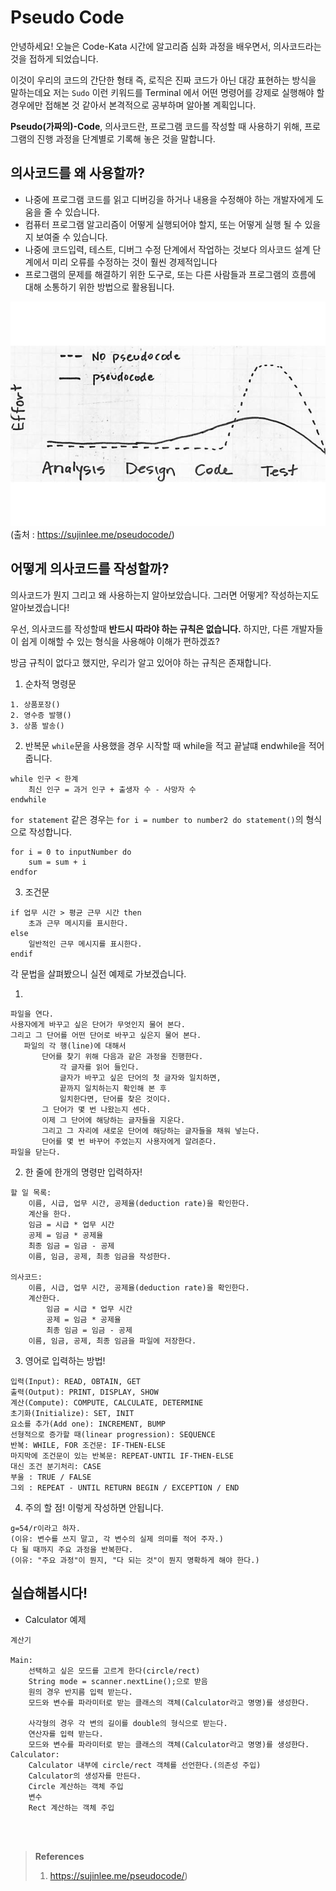 # Pseudo Code

안녕하세요! 오늘은 Code-Kata 시간에 알고리즘 심화 과정을 배우면서, 의사코드라는 것을 접하게 되었습니다. 

이것이 우리의 코드의 간단한 형태 즉, 로직은 진짜 코드가 아닌 대강 표현하는 방식을 말하는데요 저는 `Sudo` 이런 키워드를 Terminal 에서 어떤 명령어를 강제로 실행해야 할 경우에만 접해본 것 같아서 본격적으로 공부하며 알아볼 계획입니다.

**Pseudo(가짜의)-Code**, 의사코드란, 프로그램 코드를 작성할 때 사용하기 위해, 프로그램의 진행 과정을 단계별로 기록해 놓은 것을 말합니다.

## 의사코드를 왜 사용할까?
- 나중에 프로그램 코드를 읽고 디버깅을 하거나 내용을 수정해야 하는 개발자에게 도움을 줄 수 있습니다.
- 컴퓨터 프로그램 알고리즘이 어떻게 실행되어야 할지, 또는 어떻게 실행 될 수 있을지 보여줄 수 있습니다.
- 나중에 코드입력, 테스트, 디버그 수정 단계에서 작업하는 것보다 의사코드 설계 단계에서 미리 오류를 수정하는 것이 훨씬 경제적입니다 
- 프로그램의 문제를 해결하기 위한 도구로, 또는 다른 사람들과 프로그램의 흐름에 대해 소통하기 위한 방법으로 활용됩니다.

![img.png](img.png)
(출처 : https://sujinlee.me/pseudocode/)

## 어떻게 의사코드를 작성할까?
의사코드가 뭔지 그리고 왜 사용하는지 알아보았습니다. 그러면 어떻게? 작성하는지도 알아보겠습니다!

우선, 의사코드를 작성할때 **반드시 따라야 하는 규칙은 없습니다.** 하지만, 다른 개발자들이 쉽게 이해할 수 있는 형식을 사용해야 이해가 편하겠죠? 

방금 규칙이 없다고 했지만, 우리가 알고 있어야 하는 규칙은 존재합니다.
1. 순차적 명령문
```text
1. 상품포장()
2. 영수증 발행()
3. 상품 발송()
```
2. 반복문
`while`문을 사용했을 경우 시작할 때 while을 적고 끝날떄 endwhile을 적어줍니다.

```text
while 인구 < 한계
    최신 인구 = 과거 인구 + 출생자 수 - 사망자 수
endwhile
```
`for statement` 같은 경우는 `for i = number to number2 do statement()`의 형식으로 작성합니다.
```text
for i = 0 to inputNumber do
    sum = sum + i
endfor
```
3. 조건문
```text
if 업무 시간 > 평균 근무 시간 then
    초과 근무 메시지를 표시한다.
else
    일반적인 근무 메시지를 표시한다.
endif
```
각 문법을 살펴봤으니 실전 예제로 가보겠습니다.

1. 
```text
파일을 연다.
사용자에게 바꾸고 싶은 단어가 무엇인지 물어 본다.
그리고 그 단어를 어떤 단어로 바꾸고 싶은지 물어 본다.
   파일의 각 행(line)에 대해서
       단어를 찾기 위해 다음과 같은 과정을 진행한다.
           각 글자를 읽어 들인다.
           글자가 바꾸고 싶은 단어의 첫 글자와 일치하면,
           끝까지 일치하는지 확인해 본 후
           일치한다면, 단어를 찾은 것이다.
       그 단어가 몇 번 나왔는지 센다.
       이제 그 단어에 해당하는 글자들을 지운다.
       그리고 그 자리에 새로운 단어에 해당하는 글자들을 채워 넣는다.
       단어를 몇 번 바꾸어 주었는지 사용자에게 알려준다.
파일을 닫는다.
```

2.  한 줄에 한개의 명령만 입력하자!
```text
할 일 목록:
    이름, 시급, 업무 시간, 공제율(deduction rate)을 확인한다.
    계산을 한다.
    임금 = 시급 * 업무 시간
    공제 = 임금 * 공제율
    최종 임금 = 임금 - 공제
    이름, 임금, 공제, 최종 임금을 작성한다.

의사코드:
    이름, 시급, 업무 시간, 공제율(deduction rate)을 확인한다.
    계산한다.
        임금 = 시급 * 업무 시간
        공제 = 임금 * 공제율
        최종 임금 = 임금 - 공제
    이름, 임금, 공제, 최종 임금을 파일에 저장한다.
```
3. 영어로 입력하는 방법!
```text
입력(Input): READ, OBTAIN, GET 
출력(Output): PRINT, DISPLAY, SHOW 
계산(Compute): COMPUTE, CALCULATE, DETERMINE 
초기화(Initialize): SET, INIT 
요소를 추가(Add one): INCREMENT, BUMP 
선형적으로 증가할 때(linear progression): SEQUENCE 
반복: WHILE, FOR 조건문: IF-THEN-ELSE 
마지막에 조건문이 있는 반복문: REPEAT-UNTIL IF-THEN-ELSE 
대신 조건 분기처리: CASE 
부울 : TRUE / FALSE 
그외 : REPEAT - UNTIL RETURN BEGIN / EXCEPTION / END 
```
4. 주의 할 점! 이렇게 작성하면 안됩니다.
```text
g=54/r이라고 하자.
(이유: 변수를 쓰지 말고, 각 변수의 실제 의미를 적어 주자.)
다 될 때까지 주요 과정을 반복한다.
(이유: "주요 과정"이 뭔지, "다 되는 것"이 뭔지 명확하게 해야 한다.)
```

## 실습해봅시다!

- Calculator 예제
```text
계산기

Main:
    선택하고 싶은 모드를 고르게 한다(circle/rect)
    String mode = scanner.nextLine();으로 받음
    원의 경우 반지름 입력 받는다.
    모드와 변수를 파라미터로 받는 클래스의 객체(Calculator라고 명명)를 생성한다.
    
    사각형의 경우 각 변의 길이를 double의 형식으로 받는다.
    연산자를 입력 받는다.
    모드와 변수를 파라미터로 받는 클래스의 객체(Calculator라고 명명)를 생성한다.
Calculator:
    Calculator 내부에 circle/rect 객체를 선언한다.(의존성 주입)
    Calculator의 생성자를 만든다.
    Circle 계산하는 객체 주입
    변수 
    Rect 계산하는 객체 주입
    
    
    
```

> **References**
> 1. https://sujinlee.me/pseudocode/)